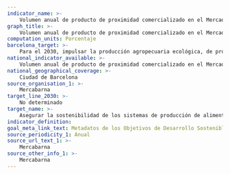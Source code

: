 ```yaml
---
indicator_name: >-
    Volumen anual de producto de proximidad comercializado en el Mercado Central de Frutas y Hortalizas de Mercabarna
graph_title: >-
    Volumen anual de producto de proximidad comercializado en el Mercado Central de Frutas y Hortalizas de Mercabarna
computation_units: Porcentaje
barcelona_target: >-
    Para el 2030, impulsar la producción agropecuaria ecológica, de proximidad y resiliente, a través de la red comercial minorista y mayorista, y promover la adopción de la dieta de salud planetaria
national_indicator_available: >-
    Volumen anual de producto de proximidad comercializado en el Mercado Central de Frutas y Hortalizas de Mercabarna
national_geographical_coverage: >-
    Ciudad de Barcelona
source_organisation_1: >-
    Mercabarna
target_line_2030: >-
    No determinado
target_name: >-
    Asegurar la sostenibilidad de los sistemas de producción de alimentos y aplicar prácticas agrícolas resilientes que aumenten la productividad y la producción, contribuyan al mantenimiento de los ecosistemas, fortalezcan la capacidad de adaptación al cambio climático, los fenómenos meteorológicos extremos, las sequías, las inundaciones y otros desastres, y mejoren progresivamente la calidad de la tierra y el suelo
indicator_definition:
goal_meta_link_text: Metadatos de los Objetivos de Desarrollo Sostenible de las Naciones Unidas (pdf 894kB)
source_periodicity_1: Anual
source_url_text_1: >-
    Mercabarna
source_other_info_1: >-
    Mercabarna
---
```


